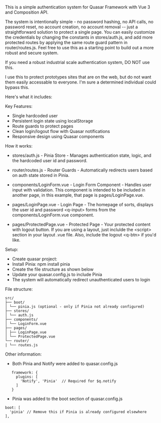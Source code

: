 This is a simple authentication system for Quasar Framework with
Vue 3 and Composition API.

The system is intentionally simple - no password hashing, no API calls,
no password reset, no account creation, no account removal -- just
a straightforward solution to protect a single page. You can
easily customize the credentials by changing the constants in
stores/auth.js, and add more protected routes by applying the same
route guard pattern in router/routes.js. Feel free to use this as
a starting point to build out a more robust and secure system.

If you need a robust industrial scale authentication system, DO NOT
use this.

I use this to protect prototypes sites that are on the web, but do
not want them easily accessable to everyone. I'm sure a determined
individual could bypass this.

Here's what it includes:

Key Features:

- Single hardcoded user
- Persistent login state using localStorage
- Route guards to protect pages
- Clean login/logout flow with Quasar notifications
- Responsive design using Quasar components

How it works:

- stores/auth.js - Pinia Store - Manages authentication state, logic, and
  the hardcoded user id and password.

- router/routes.js - Router Guards - Automatically redirects users
  based on auth state stored in Pinia.

- components/LoginForm.vue - Login Form Component - Handles user input
  with validation. This component is intended to be included in another
  page, in this example, that page is pages/LoginPage.vue.

- pages/LoginPage.vue - Login Page - The homepage of sorts, displays the user
  id and password &lt;q-input&gt; forms from the components/LoginForm.vue
  component.

- pages/ProtectedPage.vue - Protected Page - Your protected content with
  logout button. If you are using a layout, just inclulde the &lt;script&gt;
  section in your layout .vue file. Also, include the logout &lt;q-btn&gt;
  if you'd like.

Setup:

- Create quasar project:
- Install Pinia: npm install pinia
- Create the file structure as shown below
- Update your quasar.config.js to include Pinia
- The system will automatically redirect unauthenticated users to login

File structure:

```
src/
├── boot/
│ └── pinia.js (optional - only if Pinia not already configured)
├── stores/
│ └── auth.js
├── components/
│ └── LoginForm.vue
├── pages/
│ ├── LoginPage.vue
│ └── ProtectedPage.vue
└── router/
| └── routes.js
```

Other information:

- Both Pinia and Notify were added to quasar.config.js

```
   framework: {
     plugins: [
       'Notify', 'Pinia'  // Required for $q.notify
     ]
   }
```

- Pinia was added to the boot section of quasar.config.js

```
boot: [
  'pinia' // Remove this if Pinia is already configured elsewhere
],
```
